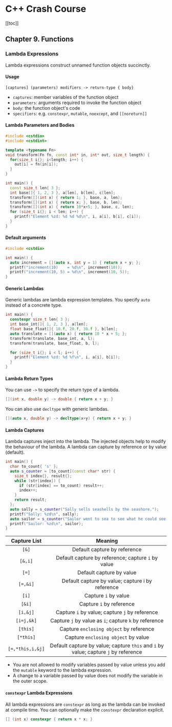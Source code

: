 # C++ Crash Course

[[toc]]

## Chapter 9. Functions

### Lambda Expressions

Lambda expressions construct unnamed function objects succinctly.

#### Usage

```
[captures] (parameters) modifiers -> return-type { body}
```

- `captures`: member variables of the function object
- `parameters`: arguments required to invoke the function object
- `body`: the function object's code
- `specifiers`: e.g. `constexpr`, `mutable`, `noexcept`, and `[[noreturn]]`

#### Lambda Parameters and Bodies

```cpp
#include <cstdio>
#include <cstdint>

template <typename Fn>
void transform(Fn fn, const int* in, int* out, size_t length) {
  for(size_t i{}; i<length; i++) {
    out[i] = fn(in[i]);
  }
}

int main() {
  const size_t len{ 3 };
  int base[]{ 1, 2, 3 }, a[len], b[len], c[len];
  transform([](int x) { return 1; }, base, a, len);
  transform([](int x) { return x; }, base, b, len);
  transform([](int x) { return 10*x+5; }, base, c, len);
  for (size_t i{}; i < len; i++) {
    printf("Element %zd: %d %d %d\n", i, a[i], b[i], c[i]);
  }
}
```

#### Default arguments

```cpp
#include <cstdio>

int main() {
  auto increment = [](auto x, int y = 1) { return x + y; };
  printf("increment(10)    = %d\n", increment(10));
  printf("increment(10, 5) = %d\n", increment(10, 5));
}
```

#### Generic Lambdas

Generic lambdas are lambda expression templates. You specify `auto` instead of a concrete type.

```cpp
int main() {
  constexpr size_t len{ 3 };
  int base_int[]{ 1, 2, 3 }, a[len];
  float base_float[]{ 10.f, 20.f, 30.f }, b[len];
  auto translate = [](auto x) { return 10 * x + 5; };
  transform(translate, base_int, a, l);
  transform(translate, base_float, b, l);

  for (size_t i{}; i < l; i++) {
    printf("Element %zd: %d %f\n", i, a[i], b[i]);
  }
}
```

#### Lambda Return Types

You can use `->` to specify the return type of a lambda.

```cpp
[](int x, double y) -> double { return x + y; }
```

You can also use `decltype` with generic lambdas.

```cpp
[](auto x, double y) -> decltype(x+y) { return x + y; }
```

#### Lambda Captures

Lambda captures inject into the lambda. The injected objects help to modify the behaviour of the lambda. A lambda can capture by reference or by value (default).

```cpp
int main() {
  char to_count{ 's' };
  auto s_counter = [to_count](const char* str) {
    size_t index{}, result{};
    while (str[index]) {
      if (str[index] == to_count) result++;
      index++;
    }
    return result;
  };
  auto sally = s_counter("Sally sells seashells by the seashore.");
  printf("Sally: %zd\n", sally);
  auto sailor = s_counter("Sailor went to sea to see what he could see.");
  printf("Sailor: %zd\n", sailor);
}
```

|   Capture List   |                                       Meaning                                       |
| :--------------: | :---------------------------------------------------------------------------------: |
|      `[&]`       |                            Default capture by reference                             |
|     `[&,i]`      |                 Default capture by reference; capture `i` by value                  |
|      `[=]`       |                              Default capture by value                               |
|     `[=,&i]`     |                  Default capture by value; capture i by reference                   |
|      `[i]`       |                                Capture `i` by value                                 |
|      `[&i]`      |                              Capture `i` by reference                               |
|     `[i,&j]`     |                   Capture `i` by value; capture `j` by reference                    |
|    `[i=j,&k]`    |                Capture `j` by value as `i`; capture `k` by reference                |
|     `[this]`     |                       Capture `enclosing object` by reference                       |
|    `[*this]`     |                         Capture `enclosing object` by value                         |
| `[=,*this,i,&j]` | Default capture by value; capture `this` and `i` by value; capture `j` by reference |

- You are not allowed to modify variables passed by value unless you add the `mutable` keyword to the lambda expression.
- A change to a variable passed by value does not modify the variable in the outer scope.

#### `constexpr` Lambda Expressions

All lambda expressions are `constexpr` as long as the lambda can be invoked at compile time. You can optionally make the `constexpr` declaration explicit.

```cpp
[] (int x) constexpr { return x * x; }
```
